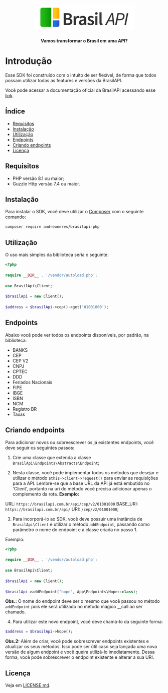 <h1 align="center"><img src="https://raw.githubusercontent.com/BrasilAPI/BrasilAPI/master/public/brasilapi-logo-small.png" alt="Logo da BrasilAPI"></h1>

<div align="center">
  <p>
    <strong>Vamos transformar o Brasil em uma API?</strong>
  </p>
</div>

# Introdução

Esse SDK foi construído com o intuito de ser flexível, de forma que todos possam utilizar todas as features 
e versões da BrasilAPI.

Você pode acessar a documentação oficial da BrasilAPI acessando esse [link](https://brasilapi.com.br/docs).

## Índice

- [Requisitos](#requisitos)
- [Instalação](#instalação)
- [Utilização](#utilização)
- [Endpoints](#endpoints)
- [Criando endpoints](#criando-endpoints)
- [Licença](#licença)

## Requisitos

* PHP versão 8.1 ou maior;
* Guzzle Http versão 7.4 ou maior.

## Instalação

Para instalar o SDK, você deve utilizar o [Composer](https://getcomposer.org/) com o
seguinte comando:

```bash
composer require andreoneres/brasilapi-php
```

## Utilização

O uso mais simples da biblioteca seria o seguinte:

```php
<?php

require __DIR__ . '/vendor/autoload.php';

use BrasilApi\Client;

$brasilApi = new Client();

$address = $brasilApi->cep()->get('01001000');
```

## Endpoints

Abaixo você pode ver todos os endpoints disponíveis, por padrão, na biblioteca:

* BANKS
* CEP
* CEP V2
* CNPJ
* CPTEC
* DDD
* Feriados Nacionais
* FIPE
* IBGE
* ISBN
* NCM
* Registro BR
* Taxas

## Criando endpoints

Para adicionar novos ou sobreescrever os já existentes endpoints, você deve seguir os seguintes passos:

1. Crie uma classe que extenda a classe `BrasilApi\Endpoints\Abstracts\Endpoint`;


2. Nesta classe, você pode implementar todos os métodos que desejar e utilizar o método `$this->client->request()` 
para enviar as requisições para a API. Lembre-se que a base URL da API já está embutido no 'Client', portanto na uri 
do método você precisa adicionar apenas o complemento da rota. 
**Exemplo:** 

URL: `https://brasilapi.com.br/api/cep/v2/01001000`
BASE_URI: `https://brasilapi.com.br/api/`
URI: `/cep/v2/01001000`;

3. Para incorporá-lo ao SDK, você deve possuir uma instância de `BrasilApi\Client` e utilizar o método
`addEndpoint`, passando como parâmetro o nome do endpoint e a classe criada no passo 1.

Exemplo:

```php
<?php

require __DIR__ . '/vendor/autoload.php';

use BrasilApi\Client;

$brasilApi = new Client();

$brasilApi->addEndpoint("hope", App\Endpoints\Hope::class);
```

**Obs.:** O nome do endpoint deve ser o mesmo que você passou no método `addEndpoint` pois ele será utilizado
no método mágico __call ao ser chamado.

4. Para utilizar este novo endpoint, você deve chamá-lo da seguinte forma:

```php
$address = $brasilApi->hope();
```

**Obs.2:** Além de criar, você pode sobrescrever endpoints existentes e atualizar os seus métodos.
Isso pode ser útil caso seja lançada uma nova versão de algum endpoint e você queira utilizá-lo
imediatamente. Dessa forma, você pode sobrescrever o endpoint existente e alterar a sua URI.

## Licença

Veja em [LICENSE.md](./LICENSE.md).
